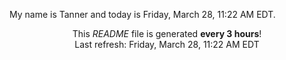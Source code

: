 My name is Tanner and today is Friday, March 28, 11:22 AM EDT.

<p align="center">This <i>README</i> file is generated <b>every 3 hours</b>!</br>Last refresh: Friday, March 28, 11:22 AM EDT<br /></p>
